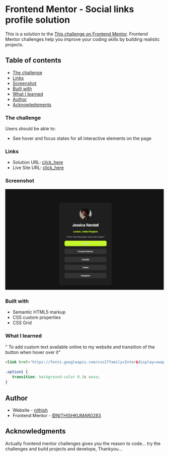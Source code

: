 # Frontend Mentor - Social links profile solution

This is a solution to the [This challenge on Frontend Mentor](https://www.frontendmentoer.io/challenges/social-links-profile-UG32l9m6dQ). Frontend Mentor challenges help you improve your coding skills by building realistic projects. 

## Table of contents

  - [The challenge](#the-challenge)
  - [Links](#links)
  - [Screenshot](#screenshot) 
  - [Built with](#built-with)
  - [What I learned](#what-i-learned)
  - [Author](#author)
  - [Acknowledgments](#acknowledgments)





### The challenge

Users should be able to:

- See hover and focus states for all interactive elements on the page

### Links

- Solution URL: [click_here](https://your-solution-url.com)
- Live Site URL: [click_here](https://your-live-site-url.com)


### Screenshot

![](./assets/images/image.png)



### Built with

- Semantic HTML5 markup
- CSS custom properties
- CSS Grid


### What I learned

" To add custom text available online to my website and transition of the button when hover over it"

```html
<link href="https://fonts.googleapis.com/css2?family=Inter&display=swap" rel="stylesheet">

```
```css
.option1 {
   transition: background-color 0.3s ease;
}
```


## Author

- Website - [nithish](https://www.your-site.com)
- Frontend Mentor - [@NITHISHKUMAR0283](https://www.frontendmentor.io/profile/NITHISHKUMAR0283)

## Acknowledgments

Actually frontend mentor challenges gives you the reason to code... try the challenges and build projects and develope, Thankyou...